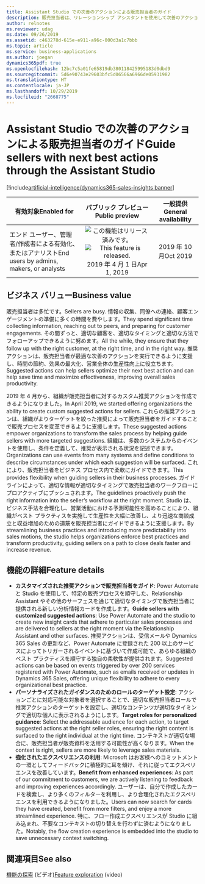```yaml
---
title: Assistant Studio での次善のアクションによる販売担当者のガイド
description: 販売担当者は、リレーションシップ アシスタントを使用して次善のアクションを見つけることができます。 Assistant Studio を使用することで、組織はビジネス ニーズに合わせてこれらのアクションを調整できます。 この機能は、2019 年リリース ウェーブ 2 で一般提供されます。
author: relnotes
ms.reviewer: udag
ms.date: 09/26/2019
ms.assetid: c463278d-615e-e911-a96c-000d3a1c7bbb
ms.topic: article
ms.service: business-applications
ms.author: joegan
dynamics365pdf: true
ms.openlocfilehash: 12bc7c5a01fe65819db380118425995183d0dbd9
ms.sourcegitcommit: 5d6e90743e29603bfc5d06566a6966de05931982
ms.translationtype: HT
ms.contentlocale: ja-JP
ms.lasthandoff: 10/29/2019
ms.locfileid: "2668775"
---
```

# <a name="guide-sellers-with-next-best-actions-through-the-assistant-studio"></a><span data-ttu-id="72cc0-105">Assistant Studio での次善のアクションによる販売担当者のガイド</span><span class="sxs-lookup"><span data-stu-id="72cc0-105">Guide sellers with next best actions through the Assistant Studio</span></span>
[!include[artificial-intelligence/dynamics365-sales-insights banner](../includes/artificial-intelligence/dynamics365-sales-insights.md)]

| <span data-ttu-id="72cc0-106">有効対象</span><span class="sxs-lookup"><span data-stu-id="72cc0-106">Enabled for</span></span>    |  <span data-ttu-id="72cc0-107">パブリック プレビュー</span><span class="sxs-lookup"><span data-stu-id="72cc0-107">Public preview</span></span> | <span data-ttu-id="72cc0-108">一般提供</span><span class="sxs-lookup"><span data-stu-id="72cc0-108">General availability</span></span> | 
| ---------- | :----------: |:----------: |
|<span data-ttu-id="72cc0-109">エンド ユーザー、管理者/作成者による有効化、またはアナリスト</span><span class="sxs-lookup"><span data-stu-id="72cc0-109">End users by admins, makers, or analysts</span></span>|<span data-ttu-id="72cc0-110">![この機能はリリース済みです。](/dynamics365-release-plan/media/green-checkmark.png "この機能はリリース済みです。")</span><span class="sxs-lookup"><span data-stu-id="72cc0-110">![This feature is released.](/dynamics365-release-plan/media/green-checkmark.png "This feature is released.")</span></span> <span data-ttu-id="72cc0-111">2019 年 4 月 1 日</span><span class="sxs-lookup"><span data-stu-id="72cc0-111">Apr 1, 2019</span></span>| <span data-ttu-id="72cc0-112">2019 年 10 月</span><span class="sxs-lookup"><span data-stu-id="72cc0-112">Oct 2019</span></span>|


## <a name="business-value"></a><span data-ttu-id="72cc0-113">ビジネス バリュー</span><span class="sxs-lookup"><span data-stu-id="72cc0-113">Business value</span></span>
<!-- bv start -->
<span data-ttu-id="72cc0-114">販売担当者は多忙です。</span><span class="sxs-lookup"><span data-stu-id="72cc0-114">Sellers are busy.</span></span> <span data-ttu-id="72cc0-115">情報の収集、同僚への連絡、顧客エンゲージメントの準備に多くの時間を費やします。</span><span class="sxs-lookup"><span data-stu-id="72cc0-115">They spend significant time collecting information, reaching out to peers, and preparing for customer engagements.</span></span> <span data-ttu-id="72cc0-116">その間ずっと、適切な顧客を、適切なタイミングと適切な方法でフォローアップできるように努めます。</span><span class="sxs-lookup"><span data-stu-id="72cc0-116">All the while, they ensure that they follow up with the right customer, at the right time, and in the right way.</span></span> <span data-ttu-id="72cc0-117">推奨アクションは、販売担当者が最適な次善のアクションを実行できるように支援し、時間の節約、効果の最大化、営業全体の生産性向上に役立ちます。</span><span class="sxs-lookup"><span data-stu-id="72cc0-117">Suggested actions can help sellers optimize their next best action and can help save time and maximize effectiveness, improving overall sales productivity.</span></span>

<span data-ttu-id="72cc0-118">2019 年 4 月から、組織が販売担当者に対するカスタム推奨アクションを作成できるようになりました。</span><span class="sxs-lookup"><span data-stu-id="72cc0-118">In April 2019, we started offering organizations the ability to create custom suggested actions for sellers.</span></span> <span data-ttu-id="72cc0-119">これらの推奨アクションは、組織がよりターゲットを絞った推奨によって販売担当者をガイドすることで販売プロセスを変革できるように支援します。</span><span class="sxs-lookup"><span data-stu-id="72cc0-119">These suggested actions empower organizations to transform the sales process by helping guide sellers with more targeted suggestions.</span></span> <span data-ttu-id="72cc0-120">組織は、多数のシステムからのイベントを使用し、条件を定義して、推奨が表示される状況を記述できます。</span><span class="sxs-lookup"><span data-stu-id="72cc0-120">Organizations can use events from many systems and define conditions to describe circumstances under which each suggestion will be surfaced.</span></span> <span data-ttu-id="72cc0-121">これにより、販売担当者をビジネス プロセス内で柔軟にガイドできます。</span><span class="sxs-lookup"><span data-stu-id="72cc0-121">This provides flexibility when guiding sellers in their business processes.</span></span> <span data-ttu-id="72cc0-122">ガイドラインによって、適切な情報が適切なタイミングで販売担当者のワークフローにプロアクティブにプッシュされます。</span><span class="sxs-lookup"><span data-stu-id="72cc0-122">The guidelines proactively push the right information into the seller’s workflow at the right moment.</span></span> <span data-ttu-id="72cc0-123">Studio は、ビジネス手法を合理化し、営業活動における予測可能性を高めることにより、組織がベスト プラクティスを実施して生産性を大幅に改善し、より迅速な商談成立と収益増加のための道筋を販売担当者にガイドできるように支援します。</span><span class="sxs-lookup"><span data-stu-id="72cc0-123">By streamlining business practices and introducing more predictability into sales motions, the studio helps organizations enforce best practices and transform productivity, guiding sellers on a path to close deals faster and increase revenue.</span></span>
<!-- bv end -->



## <a name="feature-details"></a><span data-ttu-id="72cc0-124">機能の詳細</span><span class="sxs-lookup"><span data-stu-id="72cc0-124">Feature details</span></span>
<!--feature detail start -->
- <span data-ttu-id="72cc0-125">**カスタマイズされた推奨アクションで販売担当者をガイド**: Power Automate と Studio を使用して、特定の販売プロセスを順守した、Relationship Assistant やその他のサーフェスを通じて適切なタイミングで販売担当者に提供される新しい分析情報カードを作成します。</span><span class="sxs-lookup"><span data-stu-id="72cc0-125">**Guide sellers with customized suggested actions**: Use Power Automate and the studio to create new insight cards that adhere to particular sales processes and are delivered to sellers at the right moment via the Relationship Assistant and other surfaces.</span></span> <span data-ttu-id="72cc0-126">推奨アクションは、受信メールや Dynamics 365 Sales の更新など、Power Automate に登録された 200 以上のサービスによってトリガーされるイベントに基づいて作成可能で、あらゆる組織のベスト プラクティスを順守する独自の柔軟性が提供されます。</span><span class="sxs-lookup"><span data-stu-id="72cc0-126">Suggested actions can be based on events triggered by over 200 services registered with Power Automate, such as emails received or updates in Dynamics 365 Sales, offering unique flexibility to adhere to every organizational best practice.</span></span>
- <span data-ttu-id="72cc0-127">**パーソナライズされたガイダンスのためのロールのターゲット設定**: アクションごとに対応可能な対象者を選択することで、適切な販売担当者ロールで推奨アクションのターゲットを設定し、適切なコンテンツが適切なタイミングで適切な個人に表示されるようにします。</span><span class="sxs-lookup"><span data-stu-id="72cc0-127">**Target roles for personalized guidance**: Select the addressable audience for each action, to target suggested actions at the right seller roles, ensuring the right content is surfaced to the right individual at the right time.</span></span> <span data-ttu-id="72cc0-128">コンテキストが適切な場合に、販売担当者が販売資料を活用する可能性が高くなります。</span><span class="sxs-lookup"><span data-stu-id="72cc0-128">When the context is right, sellers are more likely to leverage sales materials.</span></span>
- <span data-ttu-id="72cc0-129">**強化されたエクスペリエンスの利用**: Microsoft はお客様へのコミットメントの一環としてフィードバックに積極的に耳を傾け、それに従ってエクスペリエンスを改善しています。</span><span class="sxs-lookup"><span data-stu-id="72cc0-129">**Benefit from enhanced experiences**: As part of our commitment to customers, we are actively listening to feedback and improving experiences accordingly.</span></span> <span data-ttu-id="72cc0-130">ユーザーは、自分で作成したカードを検索し、より多くのフィルターを利用し、より合理化されたエクスペリエンスを利用できるようになりました。</span><span class="sxs-lookup"><span data-stu-id="72cc0-130">Users can now search for cards they have created, benefit from more filters, and enjoy a more streamlined experience.</span></span> <span data-ttu-id="72cc0-131">特に、フロー作成エクスペリエンスが Studio に組み込まれ、不要なコンテキストの切り替えを行わずに済むようになりました。</span><span class="sxs-lookup"><span data-stu-id="72cc0-131">Notably, the flow creation experience is embedded into the studio to save unnecessary context switching.</span></span>
<!--feature detail end -->










## <a name="see-also"></a><span data-ttu-id="72cc0-132">関連項目</span><span class="sxs-lookup"><span data-stu-id="72cc0-132">See also</span></span>
<span data-ttu-id="72cc0-133">[機能の探索](https://aka.ms/ROGSI19RW2ROV2) (ビデオ)</span><span class="sxs-lookup"><span data-stu-id="72cc0-133">[Feature exploration](https://aka.ms/ROGSI19RW2ROV2) (video)</span></span>
